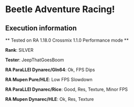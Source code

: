 # Beetle Adventure Racing! 

## Execution information

** Tested on RA 1.18.0 Crossmix 1.1.0 Performance mode **

**Rank**: SILVER

**Tester**: JeepThatGoesBoom


**RA ParaLLEl Dynarec/Gln64**: Ok, FPS Dips

**RA Mupen Pure/HLE**: Low FPS Slowdown

**RA ParaLLEl Dynarec/Rice**: Good, Res, Texture, Minor FPS

**RA Mupen Dynarec/HLE**: Ok, Res, Texture